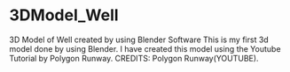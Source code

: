 # 3DModel_Well
3D Model of Well created by using Blender Software
This is my first 3d model done by using Blender.
I have created this model using the Youtube Tutorial by Polygon Runway.
CREDITS: Polygon Runway(YOUTUBE).
